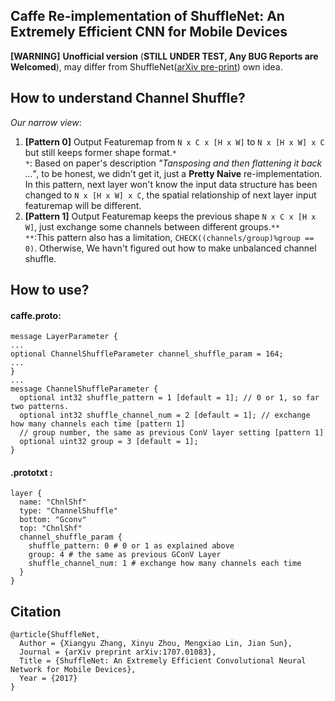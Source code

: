 ## Caffe Re-implementation of ShuffleNet: An Extremely Efficient CNN for Mobile Devices
**[WARNING]** **Unofficial version** (**STILL UNDER TEST, Any BUG Reports are Welcomed**), may differ from ShuffleNet([arXiv pre-print](https://arxiv.org/abs/1707.01083)) own idea.

## How to understand Channel Shuffle?
*Our narrow view*:
1. **[Pattern 0]** Output Featuremap from `N x C x [H x W]` to `N x [H x W] x C` but still keeps former shape format.`* `<br>
`*`: Based on paper's description *"Tansposing and then flattening it back ..."*, to be honest, we didn't get it, just a **Pretty Naive** re-implementation. In this pattern, next layer won't know the input data structure has been changed to `N x [H x W] x C`, the spatial relationship of next layer input featuremap will be different.
2. **[Pattern 1]** Output Featuremap keeps the previous shape `N x C x [H x W]`, just exchange some channels between different groups.`**` <br>
`**`:This pattern also has a limitation, `CHECK((channels/group)%group == 0)`. Otherwise, We havn't figured out how to make unbalanced channel shuffle.

## How to use?
#### caffe.proto:
```
message LayerParameter {
...
optional ChannelShuffleParameter channel_shuffle_param = 164;
...
}
...
message ChannelShuffleParameter {
  optional int32 shuffle_pattern = 1 [default = 1]; // 0 or 1, so far two patterns.
  optional int32 shuffle_channel_num = 2 [default = 1]; // exchange how many channels each time [pattern 1]
  // group number, the same as previous ConV layer setting [pattern 1]
  optional uint32 group = 3 [default = 1]; 
}
```
#### .prototxt :
```
layer {
  name: "ChnlShf"
  type: "ChannelShuffle"
  bottom: "Gconv"
  top: "ChnlShf"
  channel_shuffle_param {
    shuffle_pattern: 0 # 0 or 1 as explained above
    group: 4 # the same as previous GConV Layer
    shuffle_channel_num: 1 # exchange how many channels each time
  }
}
```
## Citation
```
@article{ShuffleNet,
  Author = {Xiangyu Zhang, Xinyu Zhou, Mengxiao Lin, Jian Sun},
  Journal = {arXiv preprint arXiv:1707.01083},
  Title = {ShuffleNet: An Extremely Efficient Convolutional Neural Network for Mobile Devices},
  Year = {2017}
}
```

